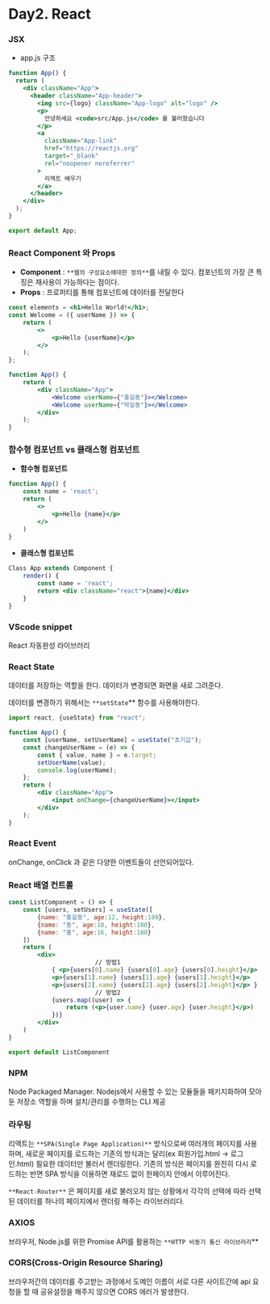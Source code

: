 # Day2. React

### JSX

- app.js 구조

```jsx
function App() {
  return (
    <div className="App">
      <header className="App-header">
        <img src={logo} className="App-logo" alt="logo" />
        <p>
          안녕하세요 <code>src/App.js</code> 를 불러왔습니다
        </p>
        <a
          className="App-link"
          href="https://reactjs.org"
          target="_blank"
          rel="noopener noreferrer"
        >
          리액트 배우기
        </a>
      </header>
    </div>
  );
}

export default App;
```

### React Component 와 Props

- **Component** : `**웹의 구성요소에대한 정의**`를 내릴 수 있다. 컴포넌트의 가장 큰 특징은 재사용이 가능하다는 점이다.
- **Props** : 프로퍼티를 통해 컴포넌트에 데이터를 전달한다

```jsx
const elements = <h1>Hello World!</h1>;
const Welcome = ({ userName }) => {
	return (
		<>
			<p>Hello {userName}</p>
		</>
	);
};

function App() {
	return (
		<div className="App">
			<Welcome userName={"홍길동"}></Welcome>
			<Welcome userName={"박길동"}></Welcome>
		</div>
	);
}
```

### 함수형 컴포넌트 vs 클래스형 컴포넌트

- **함수형 컴포넌트**

```jsx
function App() {
	const name = 'react';
	return (
		<>
			<p>Hello {name}</p>
		</>
	)
}
```

- **클래스형 컴포넌트**

```jsx
Class App extends Component {
	render() {
		const name = 'react';
		return <div className="react">{name}</div>
	}
}
```

### VScode snippet

React 자동완성 라이브러리

### React State

데이터를 저장하는 역할을 한다. 데이터가 변경되면 화면을 새로 그려준다.

데이터를 변경하기 위해서는 `**setState`** 함수를 사용해야한다.

```jsx
import react, {useState} from "react";

function App() {
	const [userName, setUserName] = useState("초기값");
	const changeUserName = (e) => {
		const { value, name } = e.target;
		setUserName(value);
		console.log(userName);
	};
	return (
		<div className="App">
			<input onChange={changeUserName}></input>
		</div>
	);
}
```

### React Event

onChange, onClick 과 같은 다양한 이벤트들이 선언되어있다.

### React 배열 컨트롤

```jsx
const ListComponent = () => {
    const [users, setUsers] = useState([
        {name: "홍길동", age:12, height:180},
        {name: "동", age:18, height:180},
        {name: "홍", age:16, height:180}
    ])
    return (
        <div>
						// 방법1
            { <p>{users[0].name} {users[0].age} {users[0].height}</p>
            <p>{users[1].name} {users[1].age} {users[1].height}</p>
            <p>{users[2].name} {users[2].age} {users[2].height}</p> }
						// 방법2
            {users.map((user) => {
                return (<p>{user.name} {user.age} {user.height}</p>)
            })}
        </div>
    )
}

export default ListComponent
```

### NPM

Node Packaged Manager. Nodejs에서 사용할 수 있는 모듈들을 패키지화하여 모아둔 저장소 역할을 하며 설치/관리를 수행하는 CLI 제공

### 라우팅

리액트는 `**SPA(Single Page Application)**` 방식으로써 여러개의 페이지를 사용하며, 새로운 페이지를 로드하는 기존의 방식과는 달리(ex 회원가입.html → 로그인.html) 필요한 데이터만 불러서 렌더링한다. 기존의 방식은 페이지를 완전히 다시 로드하는 반면 SPA 방식을 이용하면 재로드 없이 한페이지 안에서 이루어진다.

 `**React-Router**` 은 페이지를 새로 불러오지 않는 상황에서 각각의 선택에 따라 선택된 데이터를 하나의 페이지에서 렌더링 해주는 라이브러리다. 

### AXIOS

브라우저, Node.js를 위한 Promise API를 활용하는 `**HTTP 비동기 통신 라이브러리`** 

### CORS(Cross-Origin Resource Sharing)

브라우저간의 데이터를 주고받는 과정에서 도메인 이름이 서로 다른 사이트간에 api 요청을 할 때 공유설정을 해주지 않으면 CORS 에러가 발생한다.